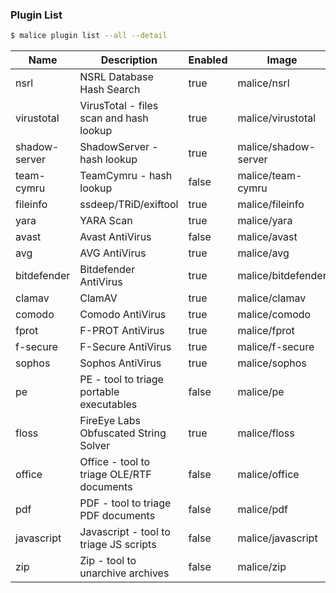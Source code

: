 ### Plugin List

```bash
$ malice plugin list --all --detail
```

| Name          | Description                               | Enabled | Image                | Category | Mime                   |
| ------------- | ----------------------------------------- | ------- | -------------------- | -------- | ---------------------- |
| nsrl          | NSRL Database Hash Search                 | true    | malice/nsrl          | intel    | hash                   |
| virustotal    | VirusTotal - files scan and hash lookup   | true    | malice/virustotal    | intel    | hash                   |
| shadow-server | ShadowServer - hash lookup                | true    | malice/shadow-server | intel    | hash                   |
| team-cymru    | TeamCymru - hash lookup                   | false   | malice/team-cymru    | intel    | hash                   |
| fileinfo      | ssdeep/TRiD/exiftool                      | true    | malice/fileinfo      | metadata | *                      |
| yara          | YARA Scan                                 | true    | malice/yara          | av       | *                      |
| avast         | Avast AntiVirus                           | false   | malice/avast         | av       | *                      |
| avg           | AVG AntiVirus                             | true    | malice/avg           | av       | *                      |
| bitdefender   | Bitdefender AntiVirus                     | true    | malice/bitdefender   | av       | *                      |
| clamav        | ClamAV                                    | true    | malice/clamav        | av       | *                      |
| comodo        | Comodo AntiVirus                          | true    | malice/comodo        | av       | *                      |
| fprot         | F-PROT AntiVirus                          | true    | malice/fprot         | av       | *                      |
| f-secure      | F-Secure AntiVirus                        | true    | malice/f-secure      | av       | *                      |
| sophos        | Sophos AntiVirus                          | true    | malice/sophos        | av       | *                      |
| pe            | PE - tool to triage portable executables  | false   | malice/pe            | exe      | application/x-dosexec  |
| floss         | FireEye Labs Obfuscated String Solver     | true    | malice/floss         | exe      | application/x-dosexec  |
| office        | Office - tool to triage OLE/RTF documents | false   | malice/office        | document | *                      |
| pdf           | PDF - tool to triage PDF documents        | false   | malice/pdf           | document | application/pdf        |
| javascript    | Javascript - tool to triage JS scripts    | false   | malice/javascript    | document | application/javascript |
| zip           | Zip - tool to unarchive archives          | false   | malice/zip           | archive  | archive                |
